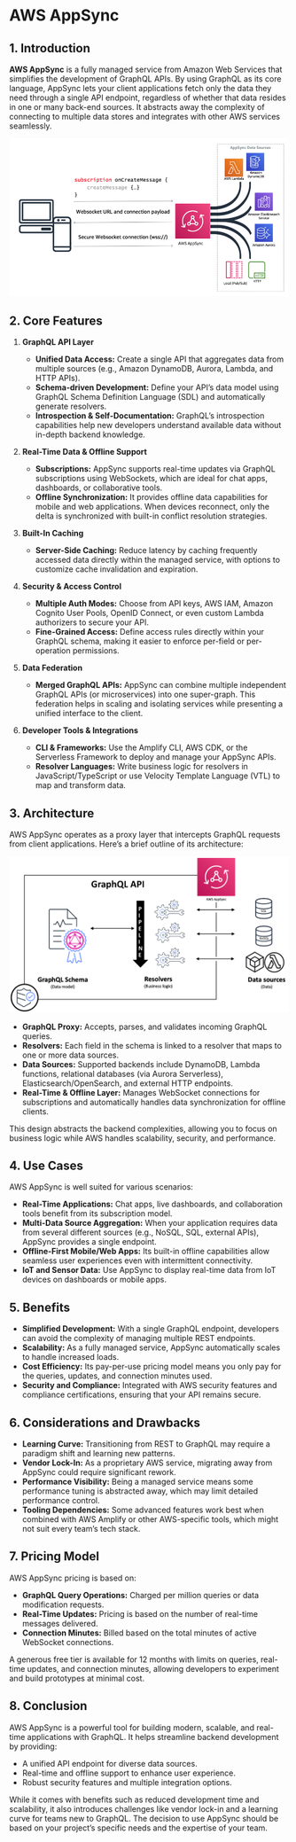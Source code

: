 # AWS AppSync
## 1. Introduction

**AWS AppSync** is a fully managed service from Amazon Web Services that simplifies the development of GraphQL APIs. By using GraphQL as its core language, AppSync lets your client applications fetch only the data they need through a single API endpoint, regardless of whether that data resides in one or many back-end sources. It abstracts away the complexity of connecting to multiple data stores and integrates with other AWS services seamlessly.  

![AWS AppSync](../_assets/aws_appsync.png)
## 2. Core Features

1. **GraphQL API Layer**
    - **Unified Data Access:** Create a single API that aggregates data from multiple sources (e.g., Amazon DynamoDB, Aurora, Lambda, and HTTP APIs).
    - **Schema-driven Development:** Define your API’s data model using GraphQL Schema Definition Language (SDL) and automatically generate resolvers.
    - **Introspection & Self-Documentation:** GraphQL’s introspection capabilities help new developers understand available data without in-depth backend knowledge.  

2. **Real-Time Data & Offline Support**
    - **Subscriptions:** AppSync supports real-time updates via GraphQL subscriptions using WebSockets, which are ideal for chat apps, dashboards, or collaborative tools.
    - **Offline Synchronization:** It provides offline data capabilities for mobile and web applications. When devices reconnect, only the delta is synchronized with built-in conflict resolution strategies.

3. **Built-In Caching**
    - **Server-Side Caching:** Reduce latency by caching frequently accessed data directly within the managed service, with options to customize cache invalidation and expiration.

4. **Security & Access Control**
    - **Multiple Auth Modes:** Choose from API keys, AWS IAM, Amazon Cognito User Pools, OpenID Connect, or even custom Lambda authorizers to secure your API.
    - **Fine-Grained Access:** Define access rules directly within your GraphQL schema, making it easier to enforce per-field or per-operation permissions.

5. **Data Federation**
    - **Merged GraphQL APIs:** AppSync can combine multiple independent GraphQL APIs (or microservices) into one super-graph. This federation helps in scaling and isolating services while presenting a unified interface to the client.

6. **Developer Tools & Integrations**
    - **CLI & Frameworks:** Use the Amplify CLI, AWS CDK, or the Serverless Framework to deploy and manage your AppSync APIs.
    - **Resolver Languages:** Write business logic for resolvers in JavaScript/TypeScript or use Velocity Template Language (VTL) to map and transform data.

## 3. Architecture

AWS AppSync operates as a proxy layer that intercepts GraphQL requests from client applications. Here’s a brief outline of its architecture:

![appsync-Architecture](../_assets/appsync-architecture.png)

- **GraphQL Proxy:** Accepts, parses, and validates incoming GraphQL queries.
- **Resolvers:** Each field in the schema is linked to a resolver that maps to one or more data sources.
- **Data Sources:** Supported backends include DynamoDB, Lambda functions, relational databases (via Aurora Serverless), Elasticsearch/OpenSearch, and external HTTP endpoints.
- **Real-Time & Offline Layer:** Manages WebSocket connections for subscriptions and automatically handles data synchronization for offline clients.

This design abstracts the backend complexities, allowing you to focus on business logic while AWS handles scalability, security, and performance.

## 4. Use Cases

AWS AppSync is well suited for various scenarios:

- **Real-Time Applications:** Chat apps, live dashboards, and collaboration tools benefit from its subscription model.
- **Multi-Data Source Aggregation:** When your application requires data from several different sources (e.g., NoSQL, SQL, external APIs), AppSync provides a single endpoint.
- **Offline-First Mobile/Web Apps:** Its built-in offline capabilities allow seamless user experiences even with intermittent connectivity.
- **IoT and Sensor Data:** Use AppSync to display real-time data from IoT devices on dashboards or mobile apps.

## 5. Benefits

- **Simplified Development:** With a single GraphQL endpoint, developers can avoid the complexity of managing multiple REST endpoints.
- **Scalability:** As a fully managed service, AppSync automatically scales to handle increased loads.
- **Cost Efficiency:** Its pay-per-use pricing model means you only pay for the queries, updates, and connection minutes used.
- **Security and Compliance:** Integrated with AWS security features and compliance certifications, ensuring that your API remains secure.

## 6. Considerations and Drawbacks

- **Learning Curve:** Transitioning from REST to GraphQL may require a paradigm shift and learning new patterns.
- **Vendor Lock-In:** As a proprietary AWS service, migrating away from AppSync could require significant rework.
- **Performance Visibility:** Being a managed service means some performance tuning is abstracted away, which may limit detailed performance control.
- **Tooling Dependencies:** Some advanced features work best when combined with AWS Amplify or other AWS-specific tools, which might not suit every team’s tech stack.

## 7. Pricing Model

AWS AppSync pricing is based on:

- **GraphQL Query Operations:** Charged per million queries or data modification requests.
- **Real-Time Updates:** Pricing is based on the number of real-time messages delivered.
- **Connection Minutes:** Billed based on the total minutes of active WebSocket connections.

A generous free tier is available for 12 months with limits on queries, real-time updates, and connection minutes, allowing developers to experiment and build prototypes at minimal cost. 

## 8. Conclusion

AWS AppSync is a powerful tool for building modern, scalable, and real-time applications with GraphQL. It helps streamline backend development by providing:

- A unified API endpoint for diverse data sources.
- Real-time and offline support to enhance user experience.
- Robust security features and multiple integration options.

While it comes with benefits such as reduced development time and scalability, it also introduces challenges like vendor lock-in and a learning curve for teams new to GraphQL. The decision to use AppSync should be based on your project’s specific needs and the expertise of your team.